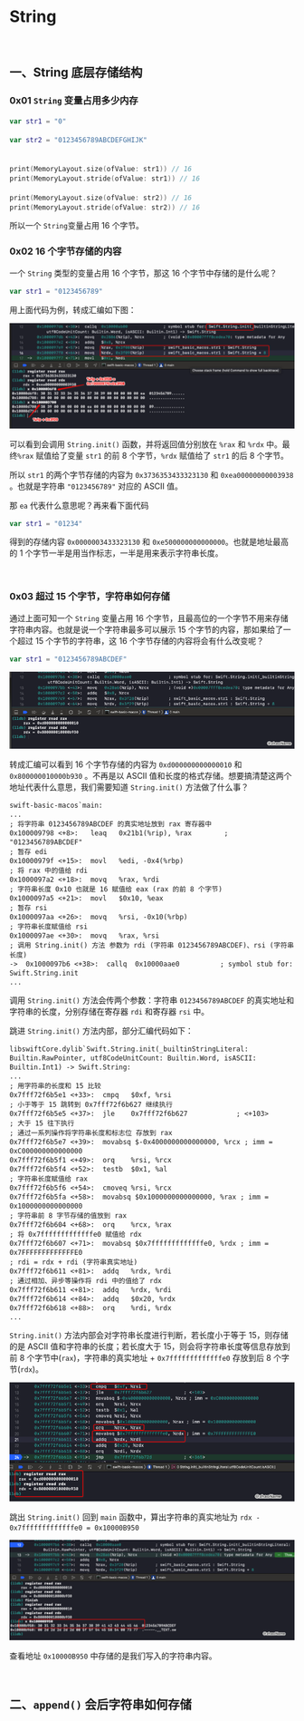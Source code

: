 # String

<br>

## 一、String 底层存储结构

### 0x01 `String` 变量占用多少内存

```swift
var str1 = "0"

var str2 = "0123456789ABCDEFGHIJK"


print(MemoryLayout.size(ofValue: str1)) // 16
print(MemoryLayout.stride(ofValue: str1)) // 16

print(MemoryLayout.size(ofValue: str2)) // 16
print(MemoryLayout.stride(ofValue: str2)) // 16
```

所以一个 `String`变量占用 16 个字节。

### 0x02 16 个字节存储的内容

一个 `String` 类型的变量占用 16 个字节，那这 16 个字节中存储的是什么呢？

```swift
var str1 = "0123456789"
```

用上面代码为例，转成汇编如下图：

![](../Images/Swift/String/string_image01.png)

可以看到会调用 `String.init()` 函数，并将返回值分别放在 `%rax` 和 `%rdx` 中。最终`%rax` 赋值给了变量 `str1` 的前 8 个字节，`%rdx` 赋值给了 `str1` 的后 8 个字节。

所以 `str1` 的两个字节存储的内容为 `0x3736353433323130` 和 `0xea00000000003938` 。也就是字符串 `"0123456789"` 对应的 ASCII 值。

那 `ea` 代表什么意思呢？再来看下面代码

```swift
var str1 = "01234"
```

得到的存储内容 `0x0000003433323130` 和 `0xe500000000000000`。也就是地址最高的 1 个字节一半是用当作标志，一半是用来表示字符串长度。


<br>

### 0x03 超过 15 个字节，字符串如何存储

通过上面可知一个 `String` 变量占用 16 个字节，且最高位的一个字节不用来存储字符串内容。也就是说一个字符串最多可以展示 15 个字节的内容，那如果给了一个超过 15 个字节的字符串，这 16 个字节存储的内容将会有什么改变呢？

```swift
var str1 = "0123456789ABCDEF"
```

![](../Images/Swift/String/string_image02.png)

转成汇编可以看到 16 个字节存储的内容为 `0xd000000000000010` 和 `0x800000010000b930` 。不再是以 ASCII 值和长度的格式存储。想要搞清楚这两个地址代表什么意思，我们需要知道 `String.init()` 方法做了什么事？ 

```
swift-basic-macos`main:
...
; 将字符串 0123456789ABCDEF 的真实地址放到 rax 寄存器中
0x100009798 <+8>:   leaq   0x21b1(%rip), %rax        ; "0123456789ABCDEF"
; 暂存 edi
0x10000979f <+15>:  movl   %edi, -0x4(%rbp)
; 将 rax 中的值给 rdi
0x1000097a2 <+18>:  movq   %rax, %rdi
; 字符串长度 0x10 也就是 16 赋值给 eax (rax 的前 8 个字节)
0x1000097a5 <+21>:  movl   $0x10, %eax
; 暂存 rsi
0x1000097aa <+26>:  movq   %rsi, -0x10(%rbp)
; 字符串长度赋值给 rsi
0x1000097ae <+30>:  movq   %rax, %rsi
; 调用 String.init() 方法 参数为 rdi (字符串 0123456789ABCDEF)、rsi (字符串长度)
->  0x1000097b6 <+38>:  callq  0x10000aae0          ; symbol stub for: Swift.String.init
...
```

调用 `String.init()` 方法会传两个参数：字符串 `0123456789ABCDEF` 的真实地址和字符串的长度，分别存储在寄存器 `rdi` 和寄存器 `rsi` 中。

跳进 `String.init()` 方法内部，部分汇编代码如下：

```
libswiftCore.dylib`Swift.String.init(_builtinStringLiteral: Builtin.RawPointer, utf8CodeUnitCount: Builtin.Word, isASCII: Builtin.Int1) -> Swift.String:
...
; 用字符串的长度和 15 比较
0x7fff72f6b5e1 <+33>:  cmpq   $0xf, %rsi
; 小于等于 15 跳转到 0x7fff72f6b627 继续执行
0x7fff72f6b5e5 <+37>:  jle    0x7fff72f6b627            ; <+103>
; 大于 15 往下执行
; 通过一系列操作将字符串长度和标志位 存放到 rax
0x7fff72f6b5e7 <+39>:  movabsq $-0x4000000000000000, %rcx ; imm = 0xC000000000000000 
0x7fff72f6b5f1 <+49>:  orq    %rsi, %rcx
0x7fff72f6b5f4 <+52>:  testb  $0x1, %al
; 字符串长度赋值给 rax
0x7fff72f6b5f6 <+54>:  cmoveq %rsi, %rcx
0x7fff72f6b5fa <+58>:  movabsq $0x1000000000000000, %rax ; imm = 0x1000000000000000 
; 字符串前 8 字节存储的值放到 rax
0x7fff72f6b604 <+68>:  orq    %rcx, %rax
; 将 0x7fffffffffffffe0 赋值给 rdx
0x7fff72f6b607 <+71>:  movabsq $0x7fffffffffffffe0, %rdx ; imm = 0x7FFFFFFFFFFFFFE0 
; rdi = rdx + rdi (字符串真实地址)
0x7fff72f6b611 <+81>:  addq   %rdx, %rdi
; 通过相加、异步等操作将 rdi 中的值给了 rdx
0x7fff72f6b611 <+81>:  addq   %rdx, %rdi
0x7fff72f6b614 <+84>:  addq   $0x20, %rdx
0x7fff72f6b618 <+88>:  orq    %rdi, %rdx
...
```

`String.init()` 方法内部会对字符串长度进行判断，若长度小于等于 15，则存储的是 ASCII 值和字符串的长度；若长度大于 15，则会将字符串长度等信息存放到前 8 个字节中(`rax`)，字符串的真实地址 + `0x7fffffffffffffe0` 存放到后 8 个字节(`rdx`)。

![](../Images/Swift/String/string_image03.png)

跳出 `String.init()` 回到 `main` 函数中，算出字符串的真实地址为 `rdx - 0x7fffffffffffffe0 = 0x10000B950`


![](../Images/Swift/String/string_image04.png)

查看地址 `0x10000B950` 中存储的是我们写入的字符串内容。


<br>

## 二、`append()` 会后字符串如何存储

<br>


<br>




<br>